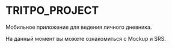 # TRITPO_PROJECT
Мобильное приложение для ведения личного дневника.

На данный момент вы можете ознакомиться с Mockup и SRS.
